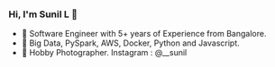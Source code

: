 ### Hi, I'm Sunil L 👋

- 👯 Software Engineer with 5+ years of Experience from Bangalore.
- 🔭 Big Data, PySpark, AWS, Docker, Python and Javascript.
- 🤔 Hobby Photographer. Instagram : @__sunil
